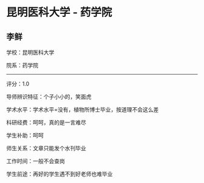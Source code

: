 # 昆明医科大学 - 药学院

## 李鲜

学校：昆明医科大学

院系：药学院

* * *

评分：1.0

导师辨识特征：个子小小的，笑面虎

学术水平：学术水平=没有，植物所博士毕业，按道理不会这么差

科研经费：呵呵，真的是一言难尽

学生补助：呵呵

师生关系：文章只能发个水刊毕业

工作时间：一般不会查岗

学生前途：再好的学生遇不到好老师也难毕业